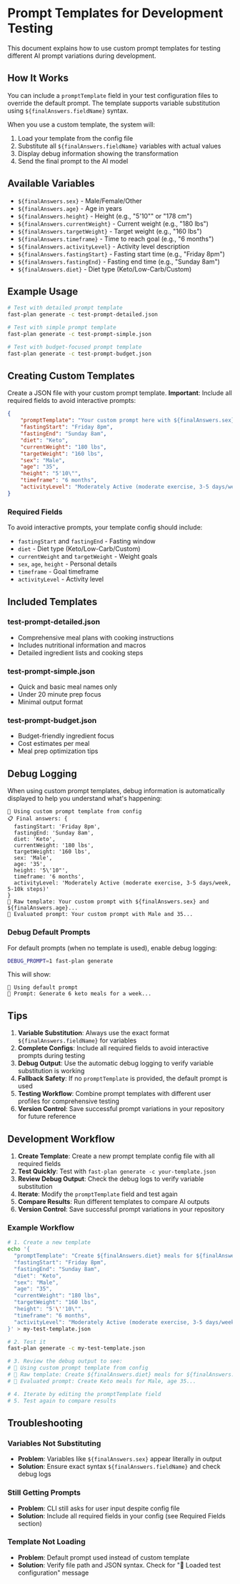 # Prompt Templates for Development Testing

This document explains how to use custom prompt templates for testing different AI prompt variations during development.

## How It Works

You can include a `promptTemplate` field in your test configuration files to override the default prompt. The template supports variable substitution using `${finalAnswers.fieldName}` syntax.

When you use a custom template, the system will:
1. Load your template from the config file
2. Substitute all `${finalAnswers.fieldName}` variables with actual values
3. Display debug information showing the transformation
4. Send the final prompt to the AI model

## Available Variables

- `${finalAnswers.sex}` - Male/Female/Other
- `${finalAnswers.age}` - Age in years
- `${finalAnswers.height}` - Height (e.g., "5'10\"" or "178 cm")
- `${finalAnswers.currentWeight}` - Current weight (e.g., "180 lbs")
- `${finalAnswers.targetWeight}` - Target weight (e.g., "160 lbs")
- `${finalAnswers.timeframe}` - Time to reach goal (e.g., "6 months")
- `${finalAnswers.activityLevel}` - Activity level description
- `${finalAnswers.fastingStart}` - Fasting start time (e.g., "Friday 8pm")
- `${finalAnswers.fastingEnd}` - Fasting end time (e.g., "Sunday 8am")
- `${finalAnswers.diet}` - Diet type (Keto/Low-Carb/Custom)

## Example Usage

```bash
# Test with detailed prompt template
fast-plan generate -c test-prompt-detailed.json

# Test with simple prompt template  
fast-plan generate -c test-prompt-simple.json

# Test with budget-focused prompt template
fast-plan generate -c test-prompt-budget.json
```

## Creating Custom Templates

Create a JSON file with your custom prompt template. **Important**: Include all required fields to avoid interactive prompts:

```json
{
    "promptTemplate": "Your custom prompt here with ${finalAnswers.sex} and ${finalAnswers.age} variables...",
    "fastingStart": "Friday 8pm",
    "fastingEnd": "Sunday 8am", 
    "diet": "Keto",
    "currentWeight": "180 lbs",
    "targetWeight": "160 lbs",
    "sex": "Male",
    "age": "35",
    "height": "5'10\"",
    "timeframe": "6 months",
    "activityLevel": "Moderately Active (moderate exercise, 3-5 days/week, 5-10k steps)"
}
```

### Required Fields

To avoid interactive prompts, your template config should include:
- `fastingStart` and `fastingEnd` - Fasting window
- `diet` - Diet type (Keto/Low-Carb/Custom)
- `currentWeight` and `targetWeight` - Weight goals
- `sex`, `age`, `height` - Personal details
- `timeframe` - Goal timeframe
- `activityLevel` - Activity level

## Included Templates

### test-prompt-detailed.json
- Comprehensive meal plans with cooking instructions
- Includes nutritional information and macros
- Detailed ingredient lists and cooking steps

### test-prompt-simple.json  
- Quick and basic meal names only
- Under 20 minute prep focus
- Minimal output format

### test-prompt-budget.json
- Budget-friendly ingredient focus
- Cost estimates per meal
- Meal prep optimization tips

## Debug Logging

When using custom prompt templates, debug information is automatically displayed to help you understand what's happening:

```
🧪 Using custom prompt template from config
📋 Final answers: {
  fastingStart: 'Friday 8pm',
  fastingEnd: 'Sunday 8am',
  diet: 'Keto',
  currentWeight: '180 lbs',
  targetWeight: '160 lbs',
  sex: 'Male',
  age: '35',
  height: '5\'10"',
  timeframe: '6 months',
  activityLevel: 'Moderately Active (moderate exercise, 3-5 days/week, 5-10k steps)'
}
📝 Raw template: Your custom prompt with ${finalAnswers.sex} and ${finalAnswers.age}...
🔄 Evaluated prompt: Your custom prompt with Male and 35...
```

### Debug Default Prompts

For default prompts (when no template is used), enable debug logging:

```bash
DEBUG_PROMPT=1 fast-plan generate
```

This will show:
```
📝 Using default prompt
🔄 Prompt: Generate 6 keto meals for a week...
```

## Tips

1. **Variable Substitution**: Always use the exact format `${finalAnswers.fieldName}` for variables
2. **Complete Configs**: Include all required fields to avoid interactive prompts during testing
3. **Debug Output**: Use the automatic debug logging to verify variable substitution is working
4. **Fallback Safety**: If no `promptTemplate` is provided, the default prompt is used
5. **Testing Workflow**: Combine prompt templates with different user profiles for comprehensive testing
6. **Version Control**: Save successful prompt variations in your repository for future reference

## Development Workflow

1. **Create Template**: Create a new prompt template config file with all required fields
2. **Test Quickly**: Test with `fast-plan generate -c your-template.json`
3. **Review Debug Output**: Check the debug logs to verify variable substitution
4. **Iterate**: Modify the `promptTemplate` field and test again
5. **Compare Results**: Run different templates to compare AI outputs
6. **Version Control**: Save successful prompt variations in your repository

### Example Workflow

```bash
# 1. Create a new template
echo '{
  "promptTemplate": "Create ${finalAnswers.diet} meals for ${finalAnswers.sex}, age ${finalAnswers.age}...",
  "fastingStart": "Friday 8pm",
  "fastingEnd": "Sunday 8am",
  "diet": "Keto",
  "sex": "Male",
  "age": "35",
  "currentWeight": "180 lbs",
  "targetWeight": "160 lbs",
  "height": "5'\''10\"",
  "timeframe": "6 months",
  "activityLevel": "Moderately Active (moderate exercise, 3-5 days/week, 5-10k steps)"
}' > my-test-template.json

# 2. Test it
fast-plan generate -c my-test-template.json

# 3. Review the debug output to see:
# 🧪 Using custom prompt template from config
# 📝 Raw template: Create ${finalAnswers.diet} meals for ${finalAnswers.sex}...
# 🔄 Evaluated prompt: Create Keto meals for Male, age 35...

# 4. Iterate by editing the promptTemplate field
# 5. Test again to compare results
```

## Troubleshooting

### Variables Not Substituting
- **Problem**: Variables like `${finalAnswers.sex}` appear literally in output
- **Solution**: Ensure exact syntax `${finalAnswers.fieldName}` and check debug logs

### Still Getting Prompts
- **Problem**: CLI still asks for user input despite config file
- **Solution**: Include all required fields in your config (see Required Fields section)

### Template Not Loading
- **Problem**: Default prompt used instead of custom template
- **Solution**: Verify file path and JSON syntax. Check for "📁 Loaded test configuration" message
